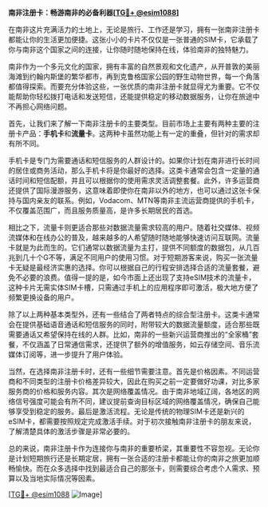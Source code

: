 **南非注册卡：畅游南非的必备利器[[TG💪+ @esim1088](https://t.me/s/esim1088)]**

在南非这片充满活力的土地上，无论是旅行、工作还是学习，拥有一张南非注册卡都能让你的生活更加便捷。这张小小的卡片不仅仅是一张普通的SIM卡，它承载了你与南非这个国家之间的连接，让你随时随地保持在线，体验南非的独特魅力。

南非作为一个多元文化的国家，拥有丰富的自然景观和文化遗产，从开普敦的美丽海滩到约翰内斯堡的繁华都市，再到克鲁格国家公园的野生动物世界，每一个角落都值得探索。而要充分体验这些，一张优质的南非注册卡就显得尤为重要。它不仅能帮助你轻松拨打电话和发送短信，还能提供稳定的移动数据服务，让你在旅途中不再担心网络问题。

首先，让我们来了解一下南非注册卡的主要类型。目前市场上主要有两种主要的注册卡产品：**手机卡**和**流量卡**。这两种卡虽然功能上有一定的重叠，但针对的需求却有所不同。

手机卡是专门为需要通话和短信服务的人群设计的。如果你计划在南非进行长时间的居住或商务活动，那么手机卡将是你最好的选择。这类卡通常会包含一定量的通话时间和短信配额，并且可以根据你的使用需求灵活调整套餐。此外，许多运营商还提供了国际漫游服务，这意味着即使你在南非以外的地方，也可以通过这张卡保持与国内亲友的联系。例如，Vodacom、MTN等南非主流运营商提供的手机卡，不仅覆盖范围广，而且服务质量高，是许多长期居民的首选。

相比之下，流量卡则更适合那些对数据流量需求较高的用户。随着社交媒体、视频流媒体和在线办公的普及，越来越多的人希望随时随地能够快速访问互联网。流量卡就是为此而生的。它们通常以数据流量为主打，提供不同额度的数据包，从几百兆到几十个G不等，满足不同用户的使用习惯。对于短期游客来说，购买一张流量卡无疑是最经济实惠的选择。你可以根据自己的行程安排选择合适的流量套餐，避免不必要的浪费。值得一提的是，如今市面上还出现了支持eSIM技术的流量卡，这种卡片无需实体SIM卡槽，只需通过手机上的应用程序即可激活，极大地方便了频繁更换设备的用户。

除了以上两种基本类型外，还有一些结合了两者特点的综合型注册卡。这类卡通常会在提供基础语音通话和短信服务的同时，附带较大的数据流量额度，适合那些既需要通话又希望保持在线的人群。比如，南非的一些新兴运营商推出的“全家桶”套餐，不仅涵盖了日常通信需求，还提供了额外的增值服务，如云存储空间、音乐流媒体订阅等，进一步提升了用户体验。

当然，在选择南非注册卡时，还有一些细节需要注意。首先是价格因素。不同运营商和不同类型的注册卡价格差异较大，因此在购买之前一定要做好功课，对比多家服务商的价格和服务内容。其次是网络覆盖情况。由于南非地域辽阔，各地区的网络信号强度可能会有所不同，建议提前查询目标区域的网络覆盖情况，确保自己能够享受到稳定的服务。最后是激活流程。无论是传统的物理SIM卡还是新兴的eSIM卡，都需要按照规定完成激活手续。对于初次接触南非注册卡的朋友来说，了解清楚具体的激活步骤是非常必要的。

总的来说，南非注册卡作为连接你与南非的重要桥梁，其重要性不容忽视。无论你是计划短期旅行还是长期定居，拥有一张合适的注册卡都能让你的南非之旅更加顺畅愉快。而在众多选择中找到最适合自己的那张卡，则需要综合考虑个人需求、预算以及当地实际情况等因素。

[[TG💪+ @esim1088](https://t.me/s/esim1088) ![Image](https://i.postimg.cc/4NQfJmqS/Snipaste-2025-05-13-00-14-12.png)]